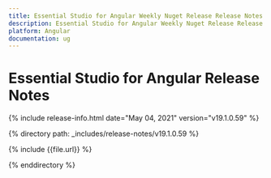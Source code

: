 ```yaml
---
title: Essential Studio for Angular Weekly Nuget Release Release Notes  
description: Essential Studio for Angular Weekly Nuget Release Release Notes  
platform: Angular
documentation: ug
---
```


# Essential Studio for Angular  Release Notes  

{% include release-info.html date="May 04, 2021"  version="v19.1.0.59" %} 


{% directory path: _includes/release-notes/v19.1.0.59
 %}

{% include {{file.url}} %}

{% enddirectory %}